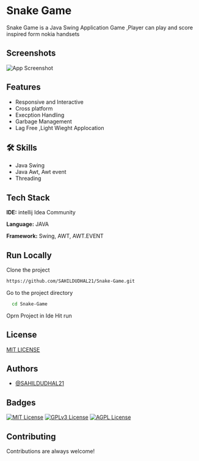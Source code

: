 # Snake Game

Snake Game is a Java Swing Application Game ,Player can play and score
inspired form nokia handsets




## Screenshots

![App Screenshot]()


## Features

- Responsive and Interactive 
- Cross platform
- Execption Handling
- Garbage Management
- Lag Free ,Light Wieght Applocation


## 🛠 Skills

- Java Swing 
- Java Awt, Awt event
- Threading

         



## Tech Stack

**IDE:** intellij Idea Community 

**Language:** JAVA

**Framework:** Swing, AWT, AWT.EVENT


## Run Locally

Clone the project

```bash
https://github.com/SAHILDUDHAL21/Snake-Game.git
```

Go to the project directory

```bash
  cd Snake-Game
```

Oprn Project in Ide Hit run 


## License

[MIT LICENSE](https://github.com/SAHILDUDHAL21/Snake-Game/blob/main/License)


## Authors

- [@SAHILDUDHAL21](https://www.github.com/SAHILDUDHAL21)


## Badges


[![MIT License](https://img.shields.io/badge/License-MIT-green.svg)](https://choosealicense.com/licenses/mit/)
[![GPLv3 License](https://img.shields.io/badge/License-GPL%20v3-yellow.svg)](https://opensource.org/licenses/)
[![AGPL License](https://img.shields.io/badge/license-AGPL-blue.svg)](http://www.gnu.org/licenses/agpl-3.0)


## Contributing

Contributions are always welcome!






